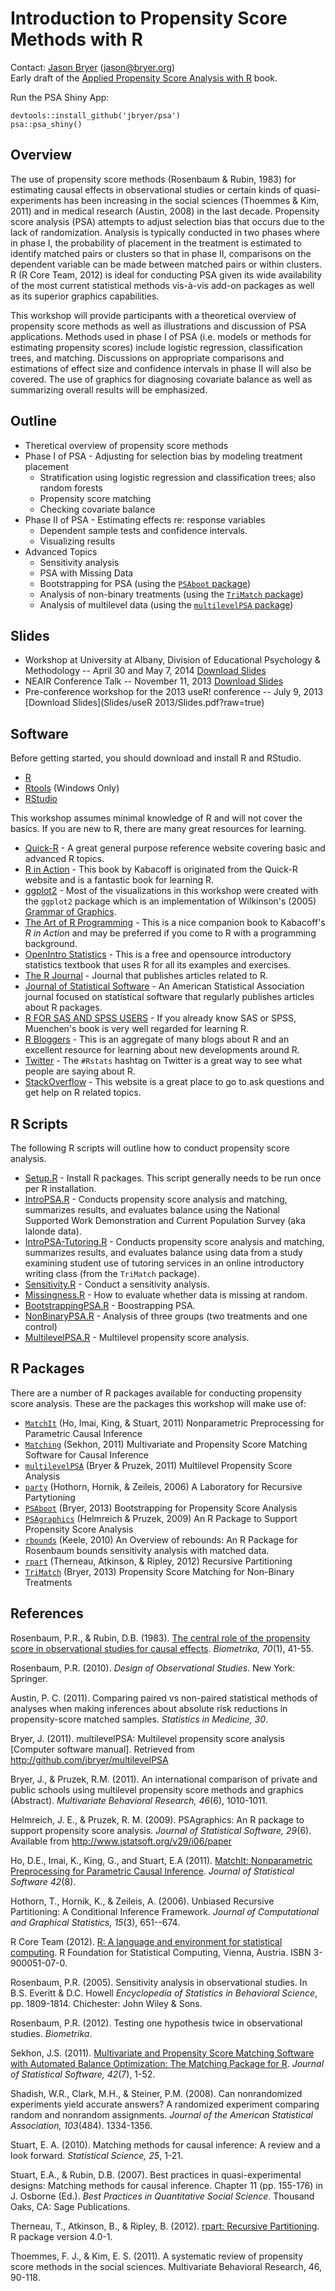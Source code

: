 # Introduction to Propensity Score Methods with R

Contact: [Jason Bryer](http://jason.bryer.org) ([jason@bryer.org](mailto:jason@bryer.org))  
Early draft of the [Applied Propensity Score Analysis with R](http://jason.bryer.org/psa) book.

Run the PSA Shiny App:

```
devtools::install_github('jbryer/psa')
psa::psa_shiny()
```

## Overview

The use of propensity score methods (Rosenbaum & Rubin, 1983) for estimating causal effects in observational studies or certain kinds of quasi-experiments has been increasing in the social sciences (Thoemmes & Kim, 2011) and in medical research (Austin, 2008) in the last decade. Propensity score analysis (PSA) attempts to adjust selection bias that occurs due to the lack of randomization. Analysis is typically conducted in two phases where in phase I, the probability of placement in the treatment is estimated to identify matched pairs or clusters so that in phase II, comparisons on the dependent variable can be made between matched pairs or within clusters. R (R Core Team, 2012) is ideal for conducting PSA given its wide availability of the most current statistical methods vis-à-vis add-on packages as well as its superior graphics capabilities.

This workshop will provide participants with a theoretical overview of propensity score methods as well as illustrations and discussion of PSA applications. Methods used in phase I of PSA (i.e. models or methods for estimating propensity scores) include logistic regression, classification trees, and matching. Discussions on appropriate comparisons and estimations of effect size and confidence intervals in phase II will also be covered. The use of graphics for diagnosing covariate balance as well as summarizing overall results will be emphasized. 

## Outline

* Theretical overview of propensity score methods
* Phase I of PSA - Adjusting for selection bias by modeling treatment placement
	* Stratification using logistic regression and classification trees; also random forests
	* Propensity score matching
	* Checking covariate balance
* Phase II of PSA - Estimating effects re: response variables
	* Dependent sample tests and confidence intervals. 
	* Visualizing results
* Advanced Topics
	* Sensitivity analysis
	* PSA with Missing Data
	* Bootstrapping for PSA (using the [`PSAboot` package](http://jason.bryer.org/PSAboot/))
	* Analysis of non-binary treatments (using the [`TriMatch` package](http://jason.bryer.org/TriMatch/))
	* Analysis of multilevel data (using the [`multilevelPSA` package](http://jason.bryer.org/multilevelPSA/))

## Slides

* Workshop at University at Albany, Division of Educational Psychology & Methodology -- April 30 and May 7, 2014 [Download Slides](Slides/UAlbany2014/Slides.pdf?raw=true)  
* NEAIR Conference Talk -- November 11, 2013 [Download Slides](Slides/NEAIR2013Slides/Slides.pdf?raw=true)
* Pre-conference workshop for the 2013 useR! conference -- July 9, 2013 [Download Slides](Slides/useR 2013/Slides.pdf?raw=true)  

## Software

Before getting started, you should download and install R and RStudio.

* [R](http://cran.r-project.org)
* [Rtools](http://cran.r-project.org/bin/windows/Rtools/) (Windows Only)
* [RStudio](http://www.rstudio.com/ide/download/desktop)

This workshop assumes minimal knowledge of R and will not cover the basics. If you are new to R, there are many great resources for learning.

* [Quick-R](http://statmethods.net/) - A great general purpose reference website covering basic and advanced R topics.
* [R in Action](http://www.manning.com/kabacoff/) - This book by Kabacoff is originated from the Quick-R website and is a fantastic book for learning R.
* [ggplot2](http://ggplot2.org/) - Most of the visualizations in this workshop were created with the `ggplot2` package which is an implementation of Wilkinson's (2005) [Grammar of Graphics](http://www.amazon.com/Grammar-Graphics-Statistics-Computing/dp/0387245448).
* [The Art of R Programming](http://www.amazon.com/The-Art-Programming-Statistical-Software/dp/1593273843/ref=sr_1_6?ie=UTF8&qid=1398807573&sr=8-6&keywords=r) - This is a nice companion book to Kabacoff's *R in Action* and may be preferred if you come to R with a programming background.
* [OpenIntro Statistics](http://www.openintro.org/stat/) - This is a free and opensource introductory statistics textbook that uses R for all its examples and exercises.
* [The R Journal](http://journal.r-project.org/) - Journal that publishes articles related to R.
* [Journal of Statistical Software](http://www.jstatsoft.org/) - An American Statistical Association journal focused on statistical software that regularly publishes articles about R packages.
* [R FOR SAS AND SPSS USERS](https://science.nature.nps.gov/im/datamgmt/statistics/R/documents/R_for_SAS_SPSS_users.pdf) - If you already know SAS or SPSS, Muenchen's book is very well regarded for learning R.
* [R Bloggers](http://www.r-bloggers.com/) - This is an aggregate of many blogs about R and an excellent resource for learning about new developments around R.
* [Twitter](https://twitter.com/hashtag/rstats) - The `#Rstats` hashtag on Twitter is a great way to see what people are saying about R.
* [StackOverflow](http://stackoverflow.com/tags/R) - This website is a great place to go to ask questions and get help on R related topics.

## R Scripts

The following R scripts will outline how to conduct propensity score analysis.

* [Setup.R](R-Scripts/Setup.R) - Install R packages. This script generally needs to be run once per R installation.
* [IntroPSA.R](R-Scripts/IntroPSA.R) - Conducts propensity score analysis and matching, summarizes results, and evaluates balance using the National Supported Work Demonstration and Current Population Survey (aka lalonde data).
* [IntroPSA-Tutoring.R](R-Scripts/IntroPSA.R) - Conducts propensity score analysis and matching, summarizes results, and evaluates balance using data from a study examining student use of tutoring services in an online introductory writing class (from the `TriMatch` package).
* [Sensitivity.R](R-Scripts/Sensitivity.R) - Conduct a sensitivity analysis.
* [Missingness.R](R-Scripts/Missingness.R) - How to evaluate whether data is missing at random.
* [BootstrappingPSA.R](R-Scripts/BootstrappingPSA.R) - Boostrapping PSA.
* [NonBinaryPSA.R](R-Scripts/NonBinaryPSA.R) - Analysis of three groups (two treatments and one control)
* [MultilevelPSA.R](R-Scripts/MultilevelPSA.R) - Multilevel propensity score analysis.

## R Packages

There are a number of R packages available for conducting propensity score analysis. These are the packages this workshop will make use of:

* [`MatchIt`](http://gking.harvard.edu/gking/matchit) (Ho, Imai, King, & Stuart, 2011) Nonparametric Preprocessing for Parametric Causal Inference
* [`Matching`](http://sekhon.berkeley.edu/matching/) (Sekhon, 2011) Multivariate and Propensity Score Matching Software for Causal Inference
* [`multilevelPSA`](http://jason.bryer.org/multilevelPSA) (Bryer & Pruzek, 2011) Multilevel Propensity Score Analysis
* [`party`](http://cran.r-project.org/web/packages/party/index.html) (Hothorn, Hornik, & Zeileis, 2006) A Laboratory for Recursive Partytioning
* [`PSAboot`](http://jason.bryer.org/PSAboot) (Bryer, 2013) Bootstrapping for Propensity Score Analysis
* [`PSAgraphics`](http://www.jstatsoft.org/v29/i06/paper) (Helmreich & Pruzek, 2009) An R Package to Support Propensity Score Analysis
* [`rbounds`](http://www.personal.psu.edu/ljk20/rbounds%20vignette.pdf) (Keele, 2010) An Overview of rebounds: An R Package for Rosenbaum bounds sensitivity analysis with matched data.
* [`rpart`](http://cran.r-project.org/web/packages/rpart/index.html) (Therneau, Atkinson, & Ripley, 2012) Recursive Partitioning
* [`TriMatch`](http://jason.bryer.org/TriMatch) (Bryer, 2013) Propensity Score Matching for Non-Binary Treatments

## References

Rosenbaum, P.R., & Rubin, D.B. (1983). [The central role of the propensity score in observational studies for causal effects](http://faculty.smu.edu/Millimet/classes/eco7377/papers/rosenbaum%20rubin%2083a.pdf). *Biometrika, 70*(1), 41-55.

Rosenbaum, P.R. (2010). *Design of Observational Studies*. New York: Springer.

Austin, P. C. (2011). Comparing paired vs non-paired statistical methods of analyses when making inferences about absolute risk reductions in propensity-score matched samples. *Statistics in Medicine, 30*.

Bryer, J. (2011). multilevelPSA: Multilevel propensity score analysis [Computer software manual]. Retrieved from http://github.com/jbryer/multilevelPSA 

Bryer, J., & Pruzek, R.M. (2011). An international comparison of private and public schools using multilevel propensity score methods and graphics (Abstract). *Multivariate Behavioral Research, 46*(6), 1010-1011.

Helmreich, J. E., & Pruzek, R. M. (2009). PSAgraphics: An R package to support propensity score analysis. *Journal of Statistical Software, 29*(6). Available from http://www.jstatsoft.org/v29/i06/paper

Ho, D.E., Imai, K., King, G., and Stuart, E.A (2011). [MatchIt: Nonparametric Preprocessing for Parametric Causal Inference](http://www.jstatsoft.org/v42/i08/). *Journal of Statistical Software 42*(8).

Hothorn, T., Hornik, K., & Zeileis, A. (2006). Unbiased Recursive Partitioning: A Conditional Inference Framework. *Journal of Computational and Graphical Statistics, 15*(3), 651--674.

R Core Team (2012). [R: A language and environment for statistical computing](http://www.R-project.org/). R Foundation for Statistical Computing, Vienna, Austria. ISBN 3-900051-07-0.

Rosenbaum, P.R. (2005). Sensitivity analysis in observational studies. In B.S. Everitt & D.C. Howell *Encyclopedia of Statistics in Behavioral Science*, pp. 1809-1814. Chichester: John Wiley & Sons.

Rosenbaum, P.R. (2012). Testing one hypothesis twice in observational studies. *Biometrika*.

Sekhon, J.S. (2011). [Multivariate and Propensity Score Matching Software with Automated Balance Optimization: The Matching Package for R](http://www.jstatsoft.org/v42/i07/). *Journal of Statistical Software, 42*(7), 1-52.
  
Shadish, W.R., Clark, M.H., & Steiner, P.M. (2008). Can nonrandomized experiments yield accurate answers? A randomized experiment comparing random and nonrandom assignments. *Journal of the American Statistical Association, 103*(484). 1334-1356.

Stuart, E. A. (2010). Matching methods for causal inference: A review and a look forward. *Statistical Science, 25*, 1-21.

Stuart, E.A., & Rubin, D.B. (2007). Best practices in quasi-experimental designs: Matching methods for causal inference. Chapter 11 (pp. 155-176) in J. Osborne (Ed.). *Best Practices in Quantitative Social Science*. Thousand Oaks, CA: Sage Publications.

Therneau, T., Atkinson, B., & Ripley, B. (2012). [rpart: Recursive Partitioning](http://CRAN.R-project.org/package=rpart). R package version 4.0-1. 
  
Thoemmes, F. J., & Kim, E. S. (2011). A systematic review of propensity score methods in the social sciences. Multivariate Behavioral Research, 46, 90-118.



